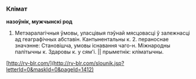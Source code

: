 ### Клімат
**назоўнік, мужчынскі род**

1. Метэаралагічныя ўмовы, уласцівыя пэўнай мясцовасці ў залежнасці ад геаграфічных абставін. Кантынентальны к. 2. пераноснае значэнне: Становішча, умовы існавання чаго-н. Міжнародны палітычны к. Здаровы к. у сям'і. || прыметнік: кліматычны.

<a rel="author">[http://rv-blr.com/](http://rv-blr.com/slounik.jsp?letterId=0&maskId=0&pageId=1412)</a>
